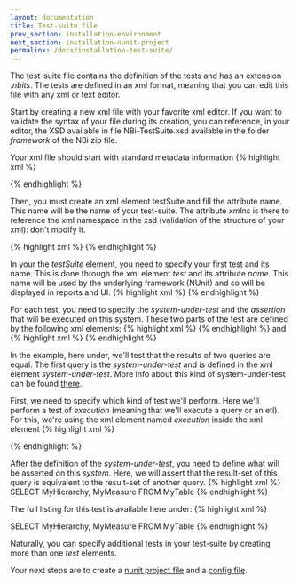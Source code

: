 ```yaml
---
layout: documentation
title: Test-suite file
prev_section: installation-environment
next_section: installation-nunit-project
permalink: /docs/installation-test-suite/
---
```

The test-suite file contains the definition of the tests and has an extension *.nbits*. The tests are defined in an xml format, meaning that you can edit this file with any xml or text editor.

Start by creating a new xml file with your favorite xml editor. If you want to validate the syntax of your file during its creation, you can reference, in your editor, the XSD available in file NBi-TestSuite.xsd available in the folder *framework* of the NBi zip file.

Your xml file should start with standard metadata information
{% highlight xml %}
<?xml version="1.0" encoding="utf-8"?>
{% endhighlight %}

Then, you must create an xml element testSuite and fill the attribute name. This name will be the name of your test-suite. The attribute *xmlns* is there to reference the xml namespace in the xsd (validation of the structure of your xml): don't modify it.

{% highlight xml %}
<testSuite name="My first test suite" xmlns="http://NBi/TestSuite">
{% endhighlight %}

In your the *testSuite* element, you need to specify your first test and its name. This is done through the xml element *test* and its attribute *name*. This name will be used by the underlying framework (NUnit) and so will be displayed in reports and UI.
{% highlight xml %}
<test name="my first test"/>
{% endhighlight %}

For each test, you need to specify the *system-under-test* and the *assertion* that will be executed on this system. These two parts of the test are defined by the following xml elements:
{% highlight xml %}
<system-under-test />
{% endhighlight %}
and
{% highlight xml %}
<assert />
{% endhighlight %}

In the example, here under, we'll test that the results of two queries are equal. The first query is the *system-under-test* and is defined in the xml element *system-under-test*. More info about this kind of system-under-test can be found [there](../compare-equivalence-resultsets).

First, we need to specify which kind of test we'll perform. Here we'll perform a test of *execution* (meaning that we'll execute a query or an etl). For this, we're using the xml element named *execution* inside the xml element
{% highlight xml %}
<system-under-test>
 <execution>
  <query connectionString="...">
   <![CDATA[
   SELECT
    {[Measure].[MyMeasure]} ON 0,
    {[MyDimension].[MyHierarchy].Members} ON 1
   FROM
    MyCube
   ]]>
 </execution>
</system-under-test>
{% endhighlight %}

After the definition of the *system-under-test*, you need to define what will be asserted on this *system*. Here, we will assert that the result-set of this query is equivalent to the result-set of another query.
{% highlight xml %}
<assert>
 <equalTo>
  <query connectionString="...">
   SELECT MyHierarchy, MyMeasure FROM MyTable
  </query>
 </equalTo>
</assert>
{% endhighlight %}

The full listing for this test is available here under:
{% highlight xml %}
<?xml version="1.0" encoding="utf-8"?>
<testSuite name="My first test suite" xmlns="http://NBi/TestSuite">
 <test name="My first test">
  <system-under-test>
   <execution>
    <query connectionString="...">
     <![CDATA[
     SELECT
      {[Measure].[MyMeasure]} ON 0,
      {[MyDimension].[MyHierarchy].Members} ON 1
     FROM
      MyCube
     ]]>
    </query>
   </execution>
  </system-under-test>
  <assert>
   <equalTo>
    <query connectionString="...">
     SELECT MyHierarchy, MyMeasure FROM MyTable
    </query>
   </equalTo>
  </assert>
 </test>
</testSuite>
{% endhighlight %}

Naturally, you can specify additional tests in your test-suite by creating more than one *test* elements.

Your next steps are to create a [nunit project file](../installation-nunit-project) and a [config file](../installation-config).

